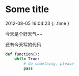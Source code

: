 # Some title

2012-08-05 16:04:23
{: .time }

今天是个好天气~~

还有今天写的代码

```python
def function():
    while True:
        # do something, please
        pass
```
